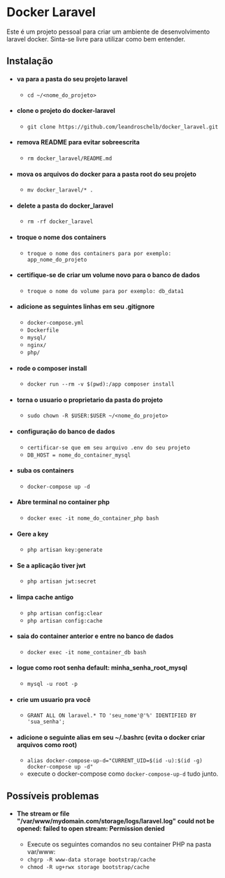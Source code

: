 # Docker Laravel

Este é um projeto pessoal para criar um ambiente de desenvolvimento laravel docker. Sinta-se livre para utilizar como bem entender.

## Instalação

 - #### va para a pasta do seu projeto laravel
     - `cd ~/<nome_do_projeto>`

 - #### clone o projeto do docker-laravel
     - `git clone https://github.com/leandroschelb/docker_laravel.git`
     
 - #### remova README para evitar sobreescrita
     - `rm docker_laravel/README.md`

 - #### mova os arquivos do docker para a pasta root do seu projeto
     - `mv docker_laravel/* .`

 - #### delete a pasta do docker_laravel
     - `rm -rf docker_laravel`

 - #### troque o nome dos containers
    - `troque o nome dos containers para por exemplo: app_nome_do_projeto`

 - #### certifique-se de criar um volume novo para o banco de dados
    - `troque o nome do volume para por exemplo: db_data1`

 - #### adicione as seguintes linhas em seu .gitignore
     - `docker-compose.yml`
     - `Dockerfile`
     - `mysql/`
     - `nginx/`
     - `php/`

 - #### rode o composer install
     - `docker run --rm -v $(pwd):/app composer install`

 - #### torna o usuario o proprietario da pasta do projeto
     - `sudo chown -R $USER:$USER ~/<nome_do_projeto>`

 - #### configuração do banco de dados
     - `certificar-se que em seu arquivo .env do seu projeto`
     - `DB_HOST = nome_do_container_mysql`
     
 - #### suba os containers
     - `docker-compose up -d`

 - #### Abre terminal no container php
     - `docker exec -it nome_do_container_php bash`
     
 - #### Gere a key
     - `php artisan key:generate`
     
 - #### Se a aplicação tiver jwt
     - `php artisan jwt:secret`
     
 - #### limpa cache antigo
     - `php artisan config:clear`
     - `php artisan config:cache`
     
 - #### saia do container anterior e entre no banco de dados
     - `docker exec -it nome_container_db bash`    
     
 - #### logue como root senha default: minha_senha_root_mysql
     - `mysql -u root -p`
     
 - #### crie um usuario pra você
     - `GRANT ALL ON laravel.* TO 'seu_nome'@'%' IDENTIFIED BY 'sua_senha';`
     
     

 - #### adicione o seguinte alias em seu ~/.bashrc (evita o docker criar arquivos como root)
     -  `alias docker-compose-up-d="CURRENT_UID=$(id -u):$(id -g) docker-compose up -d"`
     -  execute o docker-compose como `docker-compose-up-d` tudo junto.


## Possíveis problemas

 - #### The stream or file "/var/www/mydomain.com/storage/logs/laravel.log" could not be opened: failed to open stream: Permission denied
    -  Execute os seguintes comandos no seu container PHP na pasta var/www:
    - `chgrp -R www-data storage bootstrap/cache`
    - `chmod -R ug+rwx storage bootstrap/cache`

